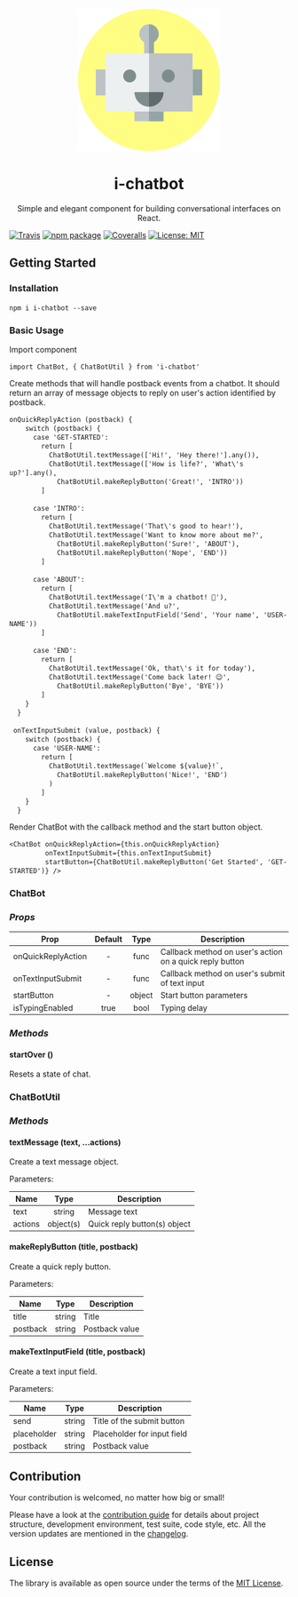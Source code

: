 <p align="center">
    <img src="https://raw.githubusercontent.com/endore8/i-chatbot/master/assets/icon.png" max-width="90%" alt="Marathon" />
</p>
<h1 align="center">i-chatbot</h1>
<p align="center">
Simple and elegant component for building conversational interfaces on React.
</p>

[![Travis][build-badge]][build]
[![npm package][npm-badge]][npm]
[![Coveralls][coveralls-badge]][coveralls]
[![License: MIT][mit-badge]][mit]

[build-badge]: https://img.shields.io/travis/Endore8/i-chatbot.svg?branch=master
[build]: https://travis-ci.org/Endore8/i-chatbot

[npm-badge]: https://badge.fury.io/js/i-chatbot.svg
[npm]: https://www.npmjs.org/package/i-chatbot

[coveralls-badge]: https://codecov.io/gh/Endore8/i-chatbot/branch/master/graph/badge.svg
[coveralls]: https://codecov.io/gh/Endore8/i-chatbot/branch/master/graph/badge.svg

[mit-badge]: https://img.shields.io/badge/License-MIT-yellow.svg
[mit]: https://opensource.org/licenses/MIT

## Getting Started

### Installation

```
npm i i-chatbot --save
```

### Basic Usage

Import component

```
import ChatBot, { ChatBotUtil } from 'i-chatbot' 
```

Create methods that will handle postback events from a chatbot. 
It should return an array of message objects to reply on user's action identified by postback.

```
onQuickReplyAction (postback) {
    switch (postback) {
      case 'GET-STARTED':
        return [
          ChatBotUtil.textMessage(['Hi!', 'Hey there!'].any()),
          ChatBotUtil.textMessage(['How is life?', 'What\'s up?'].any(),
            ChatBotUtil.makeReplyButton('Great!', 'INTRO'))
        ]

      case 'INTRO':
        return [
          ChatBotUtil.textMessage('That\'s good to hear!'),
          ChatBotUtil.textMessage('Want to know more about me?',
            ChatBotUtil.makeReplyButton('Sure!', 'ABOUT'),
            ChatBotUtil.makeReplyButton('Nope', 'END'))
        ]

      case 'ABOUT':
        return [
          ChatBotUtil.textMessage('I\'m a chatbot! 🤖'),
          ChatBotUtil.textMessage('And u?',
            ChatBotUtil.makeTextInputField('Send', 'Your name', 'USER-NAME'))
        ]

      case 'END':
        return [
          ChatBotUtil.textMessage('Ok, that\'s it for today'),
          ChatBotUtil.textMessage('Come back later! 😉',
            ChatBotUtil.makeReplyButton('Bye', 'BYE'))
        ]
    }
  }

 onTextInputSubmit (value, postback) {
    switch (postback) {
      case 'USER-NAME':
        return [
          ChatBotUtil.textMessage(`Welcome ${value}!`,
            ChatBotUtil.makeReplyButton('Nice!', 'END')
          )
        ]
    }
  }
```

Render ChatBot with the callback method and the start button object.

```
<ChatBot onQuickReplyAction={this.onQuickReplyAction}
         onTextInputSubmit={this.onTextInputSubmit}
         startButton={ChatBotUtil.makeReplyButton('Get Started', 'GET-STARTED')} />
```

### ChatBot

### *Props*

| Prop               | Default       | Type   | Description |
| ------------------ |:-------------:| :------:| -----------|
| onQuickReplyAction | -             | func   | Callback method on user's action on a quick reply button |
| onTextInputSubmit  | -             | func   | Callback method on user's submit of text input |
| startButton        | -             | object | Start button parameters |
| isTypingEnabled    | true          | bool   | Typing delay |

### *Methods*

#### startOver ()

Resets a state of chat.

### ChatBotUtil

### *Methods*

#### textMessage (text, ...actions)

Create a text message object.

Parameters:

| Name    | Type      | Description |
| ------- |:---------:| ------------|
| text    | string    | Message text |
| actions | object(s) | Quick reply button(s) object |

#### makeReplyButton (title, postback)

Create a quick reply button.

Parameters:

| Name     | Type   | Description |
| -------- |:------:| ------------|
| title    | string | Title |
| postback | string | Postback value |

#### makeTextInputField (title, postback)

Create a text input field.

Parameters:

| Name        | Type   | Description |
| ----------- |:------:| ------------|
| send        | string | Title of the submit button |
| placeholder | string | Placeholder for input field |
| postback    | string | Postback value |

## Contribution

Your contribution is welcomed, no matter how big or small! 

Please have a look at the [contribution guide](CONTRIBUTING.md) for details about project structure, development environment, test suite, code style, etc. 
All the version updates are mentioned in the [changelog](CHANGELOG.md).

## License

The library is available as open source under the terms of the [MIT License](LICENSE).
